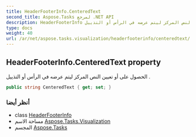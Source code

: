 ```yaml
---
title: HeaderFooterInfo.CenteredText
second_title: Aspose.Tasks لمرجع .NET API
description: HeaderFooterInfo ملكية. الحصول على أو تعيين النص المركز ليتم عرضه في الرأس أو التذييل .
type: docs
weight: 40
url: /ar/net/aspose.tasks.visualization/headerfooterinfo/centeredtext/
---
```

## HeaderFooterInfo.CenteredText property

الحصول على أو تعيين النص المركز ليتم عرضه في الرأس أو التذييل .

```csharp
public string CenteredText { get; set; }
```

### أنظر أيضا

* class [HeaderFooterInfo](../)
* مساحة الاسم [Aspose.Tasks.Visualization](../../headerfooterinfo/)
* المجسم [Aspose.Tasks](../../../)


